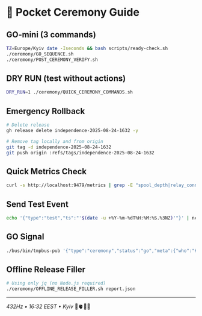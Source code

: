 # 📱 Pocket Ceremony Guide

## GO-mini (3 commands)
```bash
TZ=Europe/Kyiv date -Iseconds && bash scripts/ready-check.sh
./ceremony/GO_SEQUENCE.sh
./ceremony/POST_CEREMONY_VERIFY.sh
```

## DRY RUN (test without actions)
```bash
DRY_RUN=1 ./ceremony/QUICK_CEREMONY_COMMANDS.sh
```

## Emergency Rollback
```bash
# Delete release
gh release delete independence-2025-08-24-1632 -y

# Remove tag locally and from origin
git tag -d independence-2025-08-24-1632
git push origin :refs/tags/independence-2025-08-24-1632
```

## Quick Metrics Check
```bash
curl -s http://localhost:9479/metrics | grep -E "spool_depth|relay_connected"
```

## Send Test Event
```bash
echo '{"type":"test","ts":"'$(date -u +%Y-%m-%dT%H:%M:%S.%3NZ)'"}' | nc -U /tmp/void/sock/events.sock
```

## GO Signal
```bash
./bus/bin/tmpbus-pub '{"type":"ceremony","status":"go","meta":{"who":"Kompas","mode":"independence-2025-08-24-1632","freq_hz":432}}'
```

## Offline Release Filler
```bash
# Using only jq (no Node.js required)
./ceremony/OFFLINE_RELEASE_FILLER.sh report.json
```

---
*432Hz • 16:32 EEST • Kyiv* 🖤🫀🇺🇦